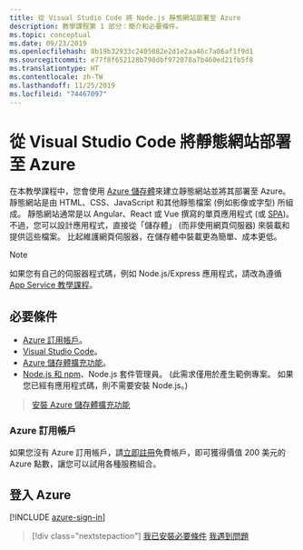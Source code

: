 ```yaml
---
title: 從 Visual Studio Code 將 Node.js 靜態網站部署至 Azure
description: 教學課程第 1 部分：簡介和必要條件。
ms.topic: conceptual
ms.date: 09/23/2019
ms.openlocfilehash: 8b19b32933c2405082e2d1e2aa46c7a06af1f9d1
ms.sourcegitcommit: e77f8f652128b798dbf972078a7b460ed21fb5f8
ms.translationtype: HT
ms.contentlocale: zh-TW
ms.lasthandoff: 11/25/2019
ms.locfileid: "74467097"
---
```

# <a name="deploy-a-static-website-to-azure-from-visual-studio-code"></a>從 Visual Studio Code 將靜態網站部署至 Azure

在本教學課程中，您會使用 [Azure 儲存體](https://docs.microsoft.com/azure/storage)來建立靜態網站並將其部署至 Azure。 靜態網站是由 HTML、CSS、JavaScript 和其他靜態檔案 (例如影像或字型) 所組成。 靜態網站通常是以 Angular、React 或 Vue 撰寫的單頁應用程式 (或 [SPA](https://en.wikipedia.org/wiki/Single-page_application))。 不過，您可以設計應用程式，直接從「儲存體」  (而非使用網頁伺服器) 來裝載和提供這些檔案。 比起維護網頁伺服器，在儲存體中裝載更為簡單、成本更低。

> [!NOTE]
> 如果您有自己的伺服器程式碼，例如 Node.js/Express 應用程式，請改為遵循 [App Service 教學課程](tutorial-vscode-azure-app-service-node-01.md)。

## <a name="prerequisites"></a>必要條件

- [Azure 訂用帳戶](#azure-subscription)。
- [Visual Studio Code](https://code.visualstudio.com/)。
- [Azure 儲存體擴充功能](https://marketplace.visualstudio.com/items?itemName=ms-azuretools.vscode-azurestorage)。
- [Node.js 和 npm](https://nodejs.org/en/download)、Node.js 套件管理員。 (此需求僅用於產生範例專案。 如果您已經有應用程式碼，則不需要安裝 Node.js。)

> <a class="tutorial-install-extension-btn" href="vscode:extension/ms-azuretools.vscode-azurestorage">安裝 Azure 儲存體擴充功能</a>

### <a name="azure-subscription"></a>Azure 訂用帳戶

如果您沒有 Azure 訂用帳戶，請[立即註冊](https://azure.microsoft.com/free/?utm_source=campaign&utm_campaign=vscode-tutorial-static-website&mktingSource=vscode-tutorial-static-website)免費帳戶，即可獲得價值 200 美元的 Azure 點數，讓您可以試用各種服務組合。

## <a name="sign-in-to-azure"></a>登入 Azure

[!INCLUDE [azure-sign-in](includes/azure-sign-in.md)]

> [!div class="nextstepaction"]
> [我已安裝必要條件](tutorial-vscode-static-website-node-02.md) [我遇到問題](https://www.research.net/r/PWZWZ52?tutorial=node-deployment-staticwebsite&step=getting-started)
